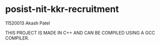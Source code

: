 # posist-nit-kkr-recruitment
11520013 Akash Patel

THIS PROJECT IS MADE IN C++ AND CAN BE COMPILED USING A GCC COMPILER.

